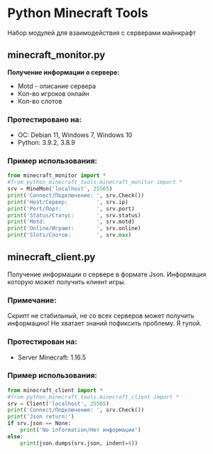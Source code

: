 # Python Minecraft Tools
Набор модулей для взаимодействия с серверами майнкрафт

## minecraft_monitor.py

**Получение информации о сервере:**
- Motd - описание сервера
- Кол-во игроков онлайн
- Кол-во слотов

### Протестировано на:
- ОС: Debian 11, Windows 7, Windows 10
- Python: 3.9.2, 3.8.9

### Пример использования:
```python
from minecraft_monitor import *
#from python_minecraft_tools.minecraft_monitor import *
srv = MineMon('localhost', 25565)
print('Connect/Подключение: ', srv.Check())
print('Host/Сервер:         ', srv.ip)
print('Port/Порт:           ', srv.port)
print('Status/Статус:       ', srv.status)
print('Motd:                ', srv.motd)
print('Online/Играют:       ', srv.online)
print('Slots/Слотов:        ', srv.max)
```

## minecraft_client.py
Получение информации о сервере в формате Json.
Информация которую может получить клиент игры.

### Примечание:
Скрипт не стабильный, не со всех серверов может получить информацию!
Не хватает знаний пофиксить проблему. Я тупой.

### Протестирован на:
- Server Minecraft: 1.16.5

### Пример использования:
```python
from minecraft_client import *
#from python_minecraft_tools.minecraft_client import *
srv = Client('localhost', 25565)
print('Connect/Подключение: ', srv.Check())
print('Json return:')
if srv.json == None:
    print('No information/Нет информации')
else:
    print(json.dumps(srv.json, indent=4))
```
